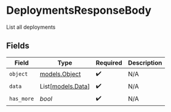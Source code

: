 # DeploymentsResponseBody

List all deployments


## Fields

| Field                                  | Type                                   | Required                               | Description                            |
| -------------------------------------- | -------------------------------------- | -------------------------------------- | -------------------------------------- |
| `object`                               | [models.Object](../models/object.md)   | :heavy_check_mark:                     | N/A                                    |
| `data`                                 | List[[models.Data](../models/data.md)] | :heavy_check_mark:                     | N/A                                    |
| `has_more`                             | *bool*                                 | :heavy_check_mark:                     | N/A                                    |